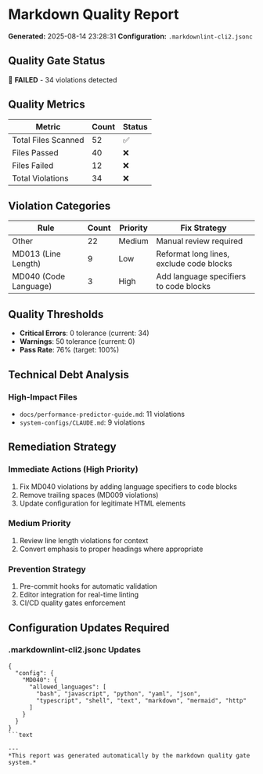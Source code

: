 # Markdown Quality Report

**Generated:** 2025-08-14 23:28:31
**Configuration:** `.markdownlint-cli2.jsonc`

## Quality Gate Status

🔴 **FAILED** - 34 violations detected

## Quality Metrics

| Metric | Count | Status |
|--------|-------|--------|
| Total Files Scanned | 52 | ✅ |
| Files Passed | 40 | ❌ |
| Files Failed | 12 | ❌ |
| Total Violations | 34 | ❌ |

## Violation Categories

| Rule | Count | Priority | Fix Strategy |
|------|-------|----------|--------------|
| Other | 22 | Medium | Manual review required |
| MD013 (Line Length) | 9 | Low | Reformat long lines, exclude code blocks |
| MD040 (Code Language) | 3 | High | Add language specifiers to code blocks |

## Quality Thresholds

- **Critical Errors**: 0 tolerance (current: 34)
- **Warnings**: 50 tolerance (current: 0)
- **Pass Rate**: 76% (target: 100%)

## Technical Debt Analysis

### High-Impact Files

- `docs/performance-predictor-guide.md`: 11 violations
- `system-configs/CLAUDE.md`: 9 violations

## Remediation Strategy

### Immediate Actions (High Priority)

1. Fix MD040 violations by adding language specifiers to code blocks
2. Remove trailing spaces (MD009 violations)
3. Update configuration for legitimate HTML elements

### Medium Priority

1. Review line length violations for context
2. Convert emphasis to proper headings where appropriate

### Prevention Strategy

1. Pre-commit hooks for automatic validation
2. Editor integration for real-time linting
3. CI/CD quality gates enforcement

## Configuration Updates Required

### .markdownlint-cli2.jsonc Updates

```jsonc
{
  "config": {
    "MD040": { 
      "allowed_languages": [
        "bash", "javascript", "python", "yaml", "json", 
        "typescript", "shell", "text", "markdown", "mermaid", "http"
      ]
    }
  }
}
```text

---
*This report was generated automatically by the markdown quality gate system.*
